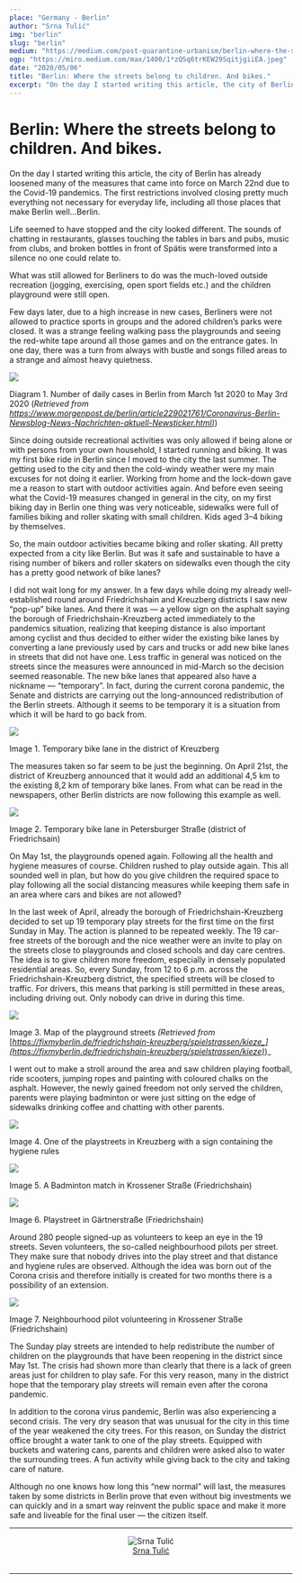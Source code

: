 ```yaml
---
place: "Germany - Berlin"
author: "Srna Tulić"
img: "berlin"
slug: "berlin"
medium: "https://medium.com/post-quarantine-urbanism/berlin-where-the-streets-belong-to-children-and-bikes-c2fc98c00523"
ogp: "https://miro.medium.com/max/1400/1*zQSq6trKEW29SqitjgiiEA.jpeg"
date: "2020/05/06"
title: "Berlin: Where the streets belong to children. And bikes."
excerpt: "On the day I started writing this article, the city of Berlin has already loosened many of the measures that came into force on March 22nd due to the Covid-19 pandemics."
---
```


# Berlin: Where the streets belong to children. And bikes.

On the day I started writing this article, the city of Berlin has already loosened many of the measures that came into force on March 22nd due to the Covid-19 pandemics. The first restrictions involved closing pretty much everything not necessary for everyday life, including all those places that make Berlin well…Berlin.

Life seemed to have stopped and the city looked different. The sounds of chatting in restaurants, glasses touching the tables in bars and pubs, music from clubs, and broken bottles in front of Spätis were transformed into a silence no one could relate to.

What was still allowed for Berliners to do was the much-loved outside recreation (jogging, exercising, open sport fields etc.) and the children playground were still open.

Few days later, due to a high increase in new cases, Berliners were not allowed to practice sports in groups and the adored children’s parks were closed. It was a strange feeling walking pass the playgrounds and seeing the red-white tape around all those games and on the entrance gates. In one day, there was a turn from always with bustle and songs filled areas to a strange and almost heavy quietness.

<img src="https://miro.medium.com/max/1400/1*hb2isKD_8UpeiPeY-AypiA.png"/>

Diagram 1. Number of daily cases in Berlin from March 1st 2020 to May 3rd 2020 (_Retrieved from_ [_https://www.morgenpost.de/berlin/article229021761/Coronavirus-Berlin-Newsblog-News-Nachrichten-aktuell-Newsticker.html)_](https://www.morgenpost.de/berlin/article229021761/Coronavirus-Berlin-Newsblog-News-Nachrichten-aktuell-Newsticker.html))

Since doing outside recreational activities was only allowed if being alone or with persons from your own household, I started running and biking. It was my first bike ride in Berlin since I moved to the city the last summer. The getting used to the city and then the cold-windy weather were my main excuses for not doing it earlier. Working from home and the lock-down gave me a reason to start with outdoor activities again. And before even seeing what the Covid-19 measures changed in general in the city, on my first biking day in Berlin one thing was very noticeable, sidewalks were full of families biking and roller skating with small children. Kids aged 3–4 biking by themselves.

So, the main outdoor activities became biking and roller skating. All pretty expected from a city like Berlin. But was it safe and sustainable to have a rising number of bikers and roller skaters on sidewalks even though the city has a pretty good network of bike lanes?

I did not wait long for my answer. In a few days while doing my already well-established round around Friedrichshain and Kreuzberg districts I saw new “pop-up” bike lanes. And there it was — a yellow sign on the asphalt saying the borough of Friedrichshain-Kreuzberg acted immediately to the pandemics situation, realizing that keeping distance is also important among cyclist and thus decided to either wider the existing bike lanes by converting a lane previously used by cars and trucks or add new bike lanes in streets that did not have one. Less traffic in general was noticed on the streets since the measures were announced in mid-March so the decision seemed reasonable. The new bike lanes that appeared also have a nickname — “temporary”. In fact, during the current corona pandemic, the Senate and districts are carrying out the long-announced redistribution of the Berlin streets. Although it seems to be temporary it is a situation from which it will be hard to go back from.

<img src="https://miro.medium.com/max/1400/1*pq-DGSinhXe1pQQyIEZiew.jpeg"/>

Image 1. Temporary bike lane in the district of Kreuzberg

The measures taken so far seem to be just the beginning. On April 21st, the district of Kreuzberg announced that it would add an additional 4,5 km to the existing 8,2 km of temporary bike lanes. From what can be read in the newspapers, other Berlin districts are now following this example as well.

<img src="https://miro.medium.com/max/1400/1*g7NxfC-TAzUwBLoRL_ITyQ.jpeg"/>

Image 2. Temporary bike lane in Petersburger Straße (district of Friedrichsain)

On May 1st, the playgrounds opened again. Following all the health and hygiene measures of course. Children rushed to play outside again. This all sounded well in plan, but how do you give children the required space to play following all the social distancing measures while keeping them safe in an area where cars and bikes are not allowed?

In the last week of April, already the borough of Friedrichshain-Kreuzberg decided to set up 19 temporary play streets for the first time on the first Sunday in May. The action is planned to be repeated weekly. The 19 car-free streets of the borough and the nice weather were an invite to play on the streets close to playgrounds and closed schools and day care centres. The idea is to give children more freedom, especially in densely populated residential areas. So, every Sunday, from 12 to 6 p.m. across the Friedrichshain-Kreuzberg district, the specified streets will be closed to traffic. For drivers, this means that parking is still permitted in these areas, including driving out. Only nobody can drive in during this time.

<img src="https://miro.medium.com/max/1400/1*hqyfJ36z0rAVd9EV46bXog.jpeg"/>

Image 3. Map of the playground streets _(Retrieved from_ [_https://fixmyberlin.de/friedrichshain-kreuzberg/spielstrassen/kieze_](https://fixmyberlin.de/friedrichshain-kreuzberg/spielstrassen/kieze)_)_

I went out to make a stroll around the area and saw children playing football, ride scooters, jumping ropes and painting with coloured chalks on the asphalt. However, the newly gained freedom not only served the children, parents were playing badminton or were just sitting on the edge of sidewalks drinking coffee and chatting with other parents.

<img src="https://miro.medium.com/max/1400/1*iCgQpA678MV1LabqmkF85Q.jpeg"/>

Image 4. One of the playstreets in Kreuzberg with a sign containing the hygiene rules

<img src="https://miro.medium.com/max/1400/1*zQSq6trKEW29SqitjgiiEA.jpeg"/>

Image 5. A Badminton match in Krossener Straße (Friedrichshain)

<img src="https://miro.medium.com/max/1400/1*c8P_wEcAy8XwU5A85ETmyw.jpeg"/>

Image 6. Playstreet in Gärtnerstraße (Friedrichshain)

Around 280 people signed-up as volunteers to keep an eye in the 19 streets. Seven volunteers, the so-called neighbourhood pilots per street. They make sure that nobody drives into the play street and that distance and hygiene rules are observed. Although the idea was born out of the Corona crisis and therefore initially is created for two months there is a possibility of an extension.

<img src="https://miro.medium.com/max/1400/1*bfS-2lHx8xV5NXMyijXKVg.jpeg"/>

Image 7. Neighbourhood pilot volunteering in Krossener Straße (Friedrichshain)

The Sunday play streets are intended to help redistribute the number of children on the playgrounds that have been reopening in the district since May 1st. The crisis had shown more than clearly that there is a lack of green areas just for children to play safe. For this very reason, many in the district hope that the temporary play streets will remain even after the corona pandemic.

In addition to the corona virus pandemic, Berlin was also experiencing a second crisis. The very dry season that was unusual for the city in this time of the year weakened the city trees. For this reason, on Sunday the district office brought a water tank to one of the play streets. Equipped with buckets and watering cans, parents and children were asked also to water the surrounding trees. A fun activity while giving back to the city and taking care of nature.

Although no one knows how long this “new normal” will last, the measures taken by some districts in Berlin prove that even without big investments we can quickly and in a smart way reinvent the public space and make it more safe and liveable for the final user — the citizen itself.

---

<div style="display: flex; margin-bottom: 2rem">
    <div style="margin: 0 auto; text-align: center">
        <img alt="Srna Tulić" src="https://miro.medium.com/fit/c/96/96/2*Tzf5ig41Ys0hguhlE6w69Q.jpeg"/>
        <br/>
        <a href="https://medium.com/@srnatulic?source=post_page-----c2fc98c00523----------------------">Srna Tulić</a>
    </div>
</div>

---
